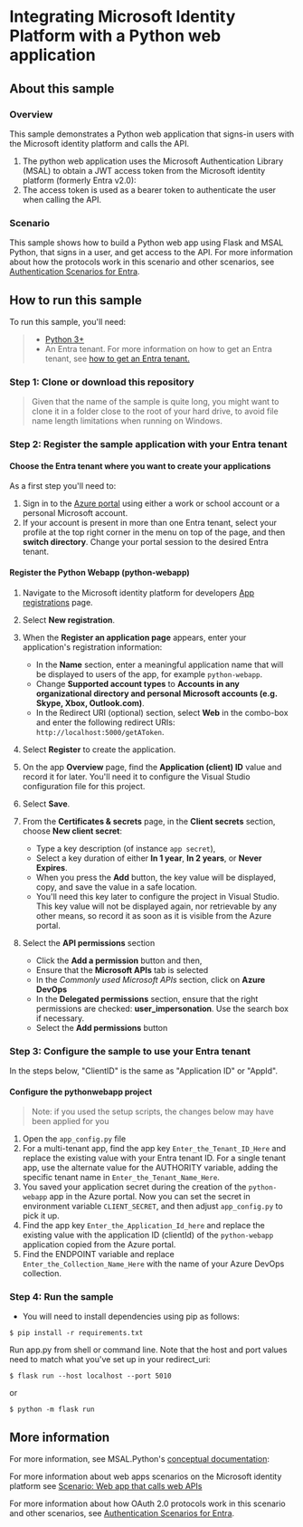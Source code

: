# Integrating Microsoft Identity Platform with a Python web application

## About this sample

### Overview

This sample demonstrates a Python web application that signs-in users with the Microsoft identity platform and calls the API.

1. The python web application uses the Microsoft Authentication Library (MSAL) to obtain a JWT access token from the Microsoft identity platform (formerly Entra v2.0):
2. The access token is used as a bearer token to authenticate the user when calling the API.

### Scenario

This sample shows how to build a Python web app using Flask and MSAL Python,
that signs in a user, and get access to the API.
For more information about how the protocols work in this scenario and other scenarios,
see [Authentication Scenarios for Entra](https://docs.microsoft.com/en-us/azure/active-directory/develop/active-directory-authentication-scenarios).

## How to run this sample

To run this sample, you'll need:

> - [Python 3+](https://www.python.org/downloads/release/python-364/)
> - An Entra tenant. For more information on how to get an Entra tenant, see [how to get an Entra tenant.](https://learn.microsoft.com/ja-jp/entra/identity-platform/quickstart-create-new-tenant)

### Step 1:  Clone or download this repository

> Given that the name of the sample is quite long, you might want to clone it in a folder close to the root of your hard drive, to avoid file name length limitations when running on Windows.

### Step 2:  Register the sample application with your Entra tenant

#### Choose the Entra tenant where you want to create your applications

As a first step you'll need to:

1. Sign in to the [Azure portal](https://portal.azure.com) using either a work or school account or a personal Microsoft account.
1. If your account is present in more than one Entra tenant, select your profile at the top right corner in the menu on top of the page, and then **switch directory**.
   Change your portal session to the desired Entra tenant.

#### Register the Python Webapp (python-webapp)

1. Navigate to the Microsoft identity platform for developers [App registrations](https://go.microsoft.com/fwlink/?linkid=2083908) page.
1. Select **New registration**.
1. When the **Register an application page** appears, enter your application's registration information:
   - In the **Name** section, enter a meaningful application name that will be displayed to users of the app, for example `python-webapp`.
   - Change **Supported account types** to **Accounts in any organizational directory and personal Microsoft accounts (e.g. Skype, Xbox, Outlook.com)**.
   - In the Redirect URI (optional) section, select **Web** in the combo-box and enter the following redirect URIs: `http://localhost:5000/getAToken`.
1. Select **Register** to create the application.
1. On the app **Overview** page, find the **Application (client) ID** value and record it for later. You'll need it to configure the Visual Studio configuration file for this project.
1. Select **Save**.
1. From the **Certificates & secrets** page, in the **Client secrets** section, choose **New client secret**:

   - Type a key description (of instance `app secret`),
   - Select a key duration of either **In 1 year**, **In 2 years**, or **Never Expires**.
   - When you press the **Add** button, the key value will be displayed, copy, and save the value in a safe location.
   - You'll need this key later to configure the project in Visual Studio. This key value will not be displayed again, nor retrievable by any other means,
     so record it as soon as it is visible from the Azure portal.
1. Select the **API permissions** section
   - Click the **Add a permission** button and then,
   - Ensure that the **Microsoft APIs** tab is selected
   - In the *Commonly used Microsoft APIs* section, click on **Azure DevOps**
   - In the **Delegated permissions** section, ensure that the right permissions are checked: **user_impersonation**. Use the search box if necessary.
   - Select the **Add permissions** button

### Step 3:  Configure the sample to use your Entra tenant

In the steps below, "ClientID" is the same as "Application ID" or "AppId".

#### Configure the pythonwebapp project

> Note: if you used the setup scripts, the changes below may have been applied for you

1. Open the `app_config.py` file
2. For a multi-tenant app, find the app key `Enter_the_Tenant_ID_Here` and replace the existing value with your Entra tenant ID.  For a single tenant app, use the alternate value for the AUTHORITY variable, adding the specific tenant name in `Enter_the_Tenant_Name_Here`.
3. You saved your application secret during the creation of the `python-webapp` app in the Azure portal.
   Now you can set the secret in environment variable `CLIENT_SECRET`,
   and then adjust `app_config.py` to pick it up.
4. Find the app key `Enter_the_Application_Id_here` and replace the existing value with the application ID (clientId) of the `python-webapp` application copied from the Azure portal.
5. Find the ENDPOINT variable and replace `Enter_the_Collection_Name_Here` with the name of your Azure DevOps collection.

### Step 4: Run the sample

- You will need to install dependencies using pip as follows:
```Shell
$ pip install -r requirements.txt
```

Run app.py from shell or command line. Note that the host and port values need to match what you've set up in your redirect_uri:

```Shell
$ flask run --host localhost --port 5010
```

or 

```Shell
$ python -m flask run
```

## More information

For more information, see MSAL.Python's [conceptual documentation]("https://github.com/AzureAD/microsoft-authentication-library-for-python/wiki"):


For more information about web apps scenarios on the Microsoft identity platform see [Scenario: Web app that calls web APIs](https://docs.microsoft.com/en-us/azure/active-directory/develop/scenario-web-app-call-api-overview)

For more information about how OAuth 2.0 protocols work in this scenario and other scenarios, see [Authentication Scenarios for Entra](http://go.microsoft.com/fwlink/?LinkId=394414).
